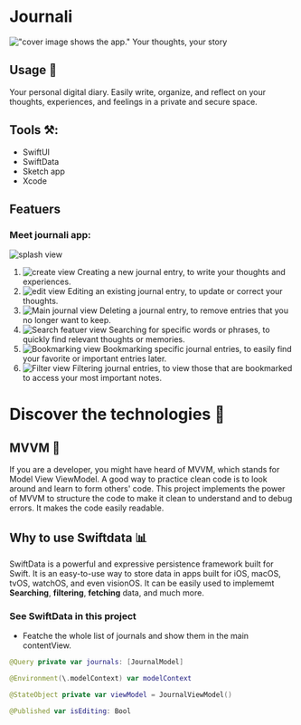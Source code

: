# Journali
!["cover image shows the app."](readmePics/Cover.png)
Your thoughts, your story

## Usage  🔭
Your personal digital diary. Easily write, organize, and reflect on your thoughts, experiences, and feelings in a private and secure space.

## Tools ⚒️:
- SwiftUI 
- SwiftData
- Sketch app 
- Xcode

## Featuers 
### Meet journali app:
![splash view](readmePics/splash.png)

1. ![create view](readmePics/NewJournalUI.png) Creating a new journal entry, to write your thoughts and experiences.
2. ![edit view](readmePics/EditJournalUI.png) Editing an existing journal entry, to update or correct your thoughts.
3. ![Main journal view](readmePics/Main.png) Deleting a journal entry, to remove entries that you no longer want to keep.
4. ![Search featuer view](readmePics/search.png) Searching for specific words or phrases, to quickly find relevant thoughts or memories.
5. ![Bookmarking view](readmePics/Main.png) Bookmarking specific journal entries, to easily find your favorite or important entries later.
6. ![Filter view](readmePics/Filter.png) Filtering journal entries, to view those that are bookmarked to access your most important notes.


# Discover the technologies 🔦  
## MVVM 🧨
If you are a developer, you might have heard of MVVM, which stands for Model View ViewModel. A good way to practice clean code is to look around and learn to form others' code. This project implements the power of MVVM to structure the code to make it clean to understand and to debug errors. It makes the code easily readable.

## Why to use Swiftdata 📊
SwiftData is a powerful and expressive persistence framework built for Swift. It is an easy-to-use way to store data in apps built for iOS, macOS, tvOS, watchOS, and even visionOS. It can be easily used to implememt **Searching**, **filtering**, **fetching** data, and much more.


### See SwiftData in this project
- Featche the whole list of journals and show them in the main contentView.
```Swift 
@Query private var journals: [JournalModel]
```


```Swift 
@Environment(\.modelContext) var modelContext
```





```Swift 
@StateObject private var viewModel = JournalViewModel()
```

```Swift 
@Published var isEditing: Bool
```
